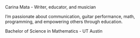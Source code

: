 Carina Mata - Writer, educator, and musician

I’m passionate about communication, guitar performance, math, programming, and empowering others through education.

Bachelor of Science in Mathematics - UT Austin

<!---
I’m currently learning AWS, building project-based approaches to math and science education, and practicing guitar. 


carinam17/carinam17 is a ✨ special ✨ repository because its `README.md` (this file) appears on your GitHub profile.
You can click the Preview link to take a look at your changes.
--->
